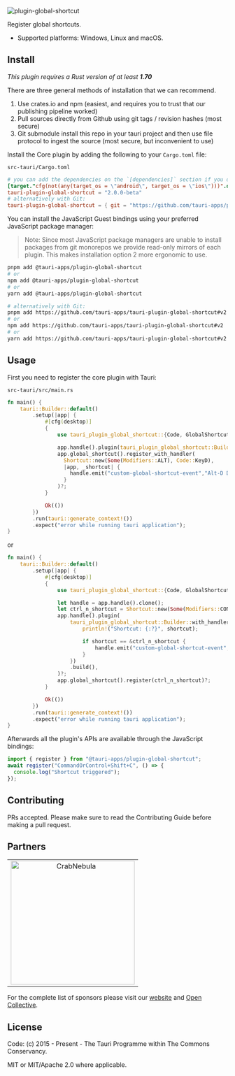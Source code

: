 ![plugin-global-shortcut](https://github.com/tauri-apps/plugins-workspace/raw/v2/plugins/global-shortcut/banner.png)

Register global shortcuts.

- Supported platforms: Windows, Linux and macOS.

## Install

_This plugin requires a Rust version of at least **1.70**_

There are three general methods of installation that we can recommend.

1. Use crates.io and npm (easiest, and requires you to trust that our publishing pipeline worked)
2. Pull sources directly from Github using git tags / revision hashes (most secure)
3. Git submodule install this repo in your tauri project and then use file protocol to ingest the source (most secure, but inconvenient to use)

Install the Core plugin by adding the following to your `Cargo.toml` file:

`src-tauri/Cargo.toml`

```toml
# you can add the dependencies on the `[dependencies]` section if you do not target mobile
[target."cfg(not(any(target_os = \"android\", target_os = \"ios\")))".dependencies]
tauri-plugin-global-shortcut = "2.0.0-beta"
# alternatively with Git:
tauri-plugin-global-shortcut = { git = "https://github.com/tauri-apps/plugins-workspace", branch = "v2" }
```

You can install the JavaScript Guest bindings using your preferred JavaScript package manager:

> Note: Since most JavaScript package managers are unable to install packages from git monorepos we provide read-only mirrors of each plugin. This makes installation option 2 more ergonomic to use.

```sh
pnpm add @tauri-apps/plugin-global-shortcut
# or
npm add @tauri-apps/plugin-global-shortcut
# or
yarn add @tauri-apps/plugin-global-shortcut

# alternatively with Git:
pnpm add https://github.com/tauri-apps/tauri-plugin-global-shortcut#v2
# or
npm add https://github.com/tauri-apps/tauri-plugin-global-shortcut#v2
# or
yarn add https://github.com/tauri-apps/tauri-plugin-global-shortcut#v2
```

## Usage

First you need to register the core plugin with Tauri:

`src-tauri/src/main.rs`

```rust
fn main() {
    tauri::Builder::default()
        .setup(|app| {
            #[cfg(desktop)]
            {
                use tauri_plugin_global_shortcut::{Code, GlobalShortcutExt, Modifiers, Shortcut};

                app.handle().plugin(tauri_plugin_global_shortcut::Builder::new().build())?;
                app.global_shortcut().register_with_handler(
                  Shortcut::new(Some(Modifiers::ALT), Code::KeyD),
                  |app, _shortcut| {
                    handle.emit("custom-global-shortcut-event","Alt-D Detected!");
                  }
                )?;
            }

            Ok(())
        })
        .run(tauri::generate_context!())
        .expect("error while running tauri application");
}
```

or

```rs
fn main() {
    tauri::Builder::default()
        .setup(|app| {
            #[cfg(desktop)]
            {
                use tauri_plugin_global_shortcut::{Code, GlobalShortcutExt, Modifiers, Shortcut};

                let handle = app.handle().clone();
                let ctrl_n_shortcut = Shortcut::new(Some(Modifiers::CONTROL), Code::KeyN);
                app.handle().plugin(
                    tauri_plugin_global_shortcut::Builder::with_handler(move |_app, shortcut| {
                        println!("Shortcut: {:?}", shortcut);

                        if shortcut == &ctrl_n_shortcut {
                            handle.emit("custom-global-shortcut-event","Ctrl-N Detected!");
                        }
                    })
                    .build(),
                )?;
                app.global_shortcut().register(ctrl_n_shortcut)?;
            }

            Ok(())
        })
        .run(tauri::generate_context!())
        .expect("error while running tauri application");
}
```

Afterwards all the plugin's APIs are available through the JavaScript bindings:

```javascript
import { register } from "@tauri-apps/plugin-global-shortcut";
await register("CommandOrControl+Shift+C", () => {
  console.log("Shortcut triggered");
});
```

## Contributing

PRs accepted. Please make sure to read the Contributing Guide before making a pull request.

## Partners

<table>
  <tbody>
    <tr>
      <td align="center" valign="middle">
        <a href="https://crabnebula.dev" target="_blank">
          <img src="https://github.com/tauri-apps/plugins-workspace/raw/v2/.github/sponsors/crabnebula.svg" alt="CrabNebula" width="283">
        </a>
      </td>
    </tr>
  </tbody>
</table>

For the complete list of sponsors please visit our [website](https://tauri.app#sponsors) and [Open Collective](https://opencollective.com/tauri).

## License

Code: (c) 2015 - Present - The Tauri Programme within The Commons Conservancy.

MIT or MIT/Apache 2.0 where applicable.
